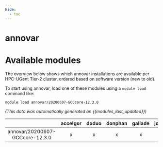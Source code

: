 ```yaml
---
hide:
  - toc
---
```


annovar
=======

# Available modules


The overview below shows which annovar installations are available per HPC-UGent Tier-2 cluster, ordered based on software version (new to old).

To start using annovar, load one of these modules using a `module load` command like:

```shell
module load annovar/20200607-GCCcore-12.3.0
```

*(This data was automatically generated on {{modules_last_updated}})*  

| |accelgor|doduo|donphan|gallade|joltik|shinx|skitty|
| :---: | :---: | :---: | :---: | :---: | :---: | :---: | :---: |
|annovar/20200607-GCCcore-12.3.0|x|x|x|x|x|x|x|
